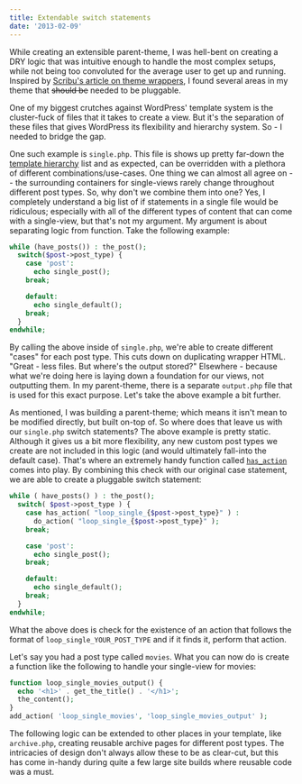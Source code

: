 ```yaml
---
title: Extendable switch statements
date: '2013-02-09'
---
```


While creating an extensible parent-theme, I was hell-bent on creating a DRY logic that was intuitive enough to handle the most complex setups, while not being too convoluted for the average user to get up and running. Inspired by [Scribu's article on theme wrappers](http://scribu.net/wordpress/theme-wrappers.html), I found several areas in my theme that ~~should be~~ needed to be pluggable.

One of my biggest crutches against WordPress' template system is the cluster-fuck of files that it takes to create a view. But it's the separation of these files that gives WordPress its flexibility and hierarchy system. So - I needed to bridge the gap.

One such example is `single.php`. This file is shows up pretty far-down the [template hierarchy](http://codex.wordpress.org/Template_Hierarchy#Visual_Overview) list and as expected, can be overridden with a plethora of different combinations/use-cases. One thing we can almost all agree on -- the surrounding containers for single-views rarely change throughout different post types. So, why don't we combine them into one? Yes, I completely understand a big list of if statements in a single file would be ridiculous; especially with all of the different types of content that can come with a single-view, but that's not my argument. My argument is about separating logic from function. Take the following example:

```php
while (have_posts()) : the_post();
  switch($post->post_type) {
    case 'post':
      echo single_post();
    break;

    default:
      echo single_default();
    break;
  }
endwhile;
```

By calling the above inside of `single.php`, we're able to create different "cases" for each post type. This cuts down on duplicating wrapper HTML. "Great - less files. But where's the output stored?" Elsewhere - because what we're doing here is laying down a foundation for our views, not outputting them. In my parent-theme, there is a separate `output.php` file that is used for this exact purpose. Let's take the above example a bit further.

As mentioned, I was building a parent-theme; which means it isn't mean to be modified directly, but built on-top of. So where does that leave us with our `single.php` switch statements? The above example is pretty static. Although it gives us a bit more flexibility, any new custom post types we create are not included in this logic (and would ultimately fall-into the default case). That's where an extremely handy function called [`has_action`](http://codex.wordpress.org/Function_Reference/has_action) comes into play. By combining this check with our original case statement, we are able to create a pluggable switch statement:

```php
while ( have_posts() ) : the_post();
  switch( $post->post_type ) {
    case has_action( "loop_single_{$post->post_type}" ) :
      do_action( "loop_single_{$post->post_type}" );
    break;

    case 'post':
      echo single_post();
    break;

    default:
      echo single_default();
    break;
  }
endwhile;
```

What the above does is check for the existence of an action that follows the format of `loop_single_YOUR_POST_TYPE` and if it finds it, perform that action.

Let's say you had a post type called `movies`. What you can now do is create a function like the following to handle your single-view for movies:

```php
function loop_single_movies_output() {
  echo '<h1>' . get_the_title() . '</h1>';
  the_content();
}
add_action( 'loop_single_movies', 'loop_single_movies_output' );
```

The following logic can be extended to other places in your template, like `archive.php`, creating reusable archive pages for different post types. The intricacies of design don't always allow these to be as clear-cut, but this has come in-handy during quite a few large site builds where reusable code was a must.
